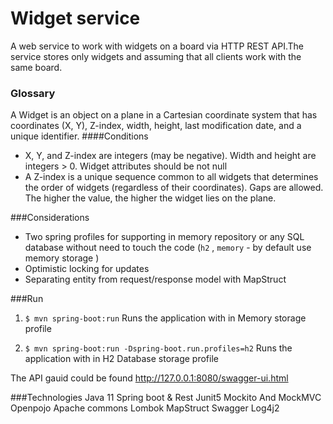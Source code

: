 # Widget service
A web service to work with widgets on a board via HTTP REST API.The service stores only widgets and assuming that all clients work with the same board.

### Glossary
A Widget is an object on a plane in a Cartesian coordinate system that has coordinates (X, Y), Z-index, width, height, last modification date, and a unique identifier. 
####Conditions  

* X, Y, and Z-index are integers (may be negative). Width and height are integers > 0.
Widget attributes should be not null  
* A Z-index is a unique sequence common to all widgets that
  determines the order of widgets (regardless of their coordinates).
  Gaps are allowed. The higher the value, the higher the widget
  lies on the plane.
  
###Considerations
* Two spring profiles for supporting in memory repository or any SQL database without need to touch the code (`h2` , `memory` - by default use memory storage )  
* Optimistic locking for updates  
* Separating entity from request/response model with  MapStruct

###Run
1. `$ mvn spring-boot:run`  Runs the application with in Memory storage profile

2. `$ mvn spring-boot:run -Dspring-boot.run.profiles=h2` Runs the application with in H2 Database storage profile  

The API gauid could be found http://127.0.0.1:8080/swagger-ui.html
  
###Technologies
    Java 11
    Spring boot & Rest
    Junit5
    Mockito And MockMVC
    Openpojo
    Apache commons
    Lombok
    MapStruct
    Swagger
    Log4j2

